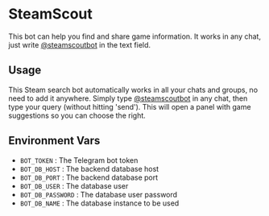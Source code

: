 # SteamScout

This bot can help you find and share game information. It works in any chat, just write [@steamscoutbot](https://t.me/steamscoutbot) in the text field.

## Usage

This Steam search bot automatically works in all your chats and groups, no need to add it anywhere. Simply type [@steamscoutbot](https://t.me/steamscoutbot) in any chat, then type your query (without hitting 'send'). This will open a panel with game suggestions so you can choose the right.

## Environment Vars

* `BOT_TOKEN` : The Telegram bot token
* `BOT_DB_HOST` : The backend database host
* `BOT_DB_PORT` : The backend database port
* `BOT_DB_USER` : The database user
* `BOT_DB_PASSWORD` : The database user password
* `BOT_DB_NAME` : The database instance to be used
